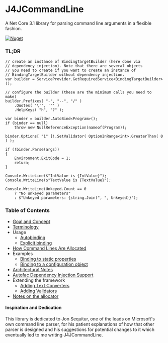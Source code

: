 # J4JCommandLine
A Net Core 3.1 library for parsing command line arguments 
in a flexible fashion.

[![Nuget](https://img.shields.io/nuget/v/J4JSoftware.CommandLine?style=flat-square)](https://www.nuget.org/packages/J4JSoftware.CommandLine/)

### TL;DR

```
// create an instance of BindingTargetBuilder (here done via 
// dependency injection). Note that there are several objects
// you need to create if you want to create an instance of
// BindingTargetBuilder without dependency injection.
var builder = ServiceProvider.GetRequiredService<BindingTargetBuilder>();

// configure the builder (these are the minimum calls you need to make)
builder.Prefixes( "-", "--", "/" )
    .Quotes( '\'', '"' )
    .HelpKeys( "h", "?" );

var binder = builder.AutoBind<Program>();
if (binder == null)
    throw new NullReferenceException(nameof(Program));

binder.Options[ "i" ]!.SetValidator( OptionInRange<int>.GreaterThan( 0 ) );

if (!binder.Parse(args))
{
    Environment.ExitCode = 1;
    return;
}

Console.WriteLine($"IntValue is {IntValue}");
Console.WriteLine($"TextValue is {TextValue}");

Console.WriteLine(Unkeyed.Count == 0
    ? "No unkeyed parameters"
    : $"Unkeyed parameters: {string.Join(", ", Unkeyed)}");
```

### Table of Contents

- [Goal and Concept](docs/goal-concept.md)
- [Terminology](docs/terminology.md)
- Usage
  - [Autobinding](docs/usage-auto.md)
  - [Explicit binding](docs/usage-explicit.md)
- [How Command Lines Are Allocated](docs/allocation.md)
- Examples
  - [Binding to static properties](docs/example-static.md)
  - [Binding to a configuration object](docs/example-instance.md)
- [Architectural Notes](docs/diagrams.md)
- [Autofac Dependency Injection Support](docs/di.md)
- Extending the framework
  - [Adding Text Converters](docs/text-converters.md)
  - [Adding Validators](docs/validators.md)
- [Notes on the allocator](docs/allocator.md)

#### Inspiration and Dedication

This library is dedicated to Jon Sequitur, one of the leads on
Microsoft's own command line parser, for his patient explanations
of how that other parser is designed and his suggestions for
potential changes to it which eventually led to me writing
J4JCommandLine.

